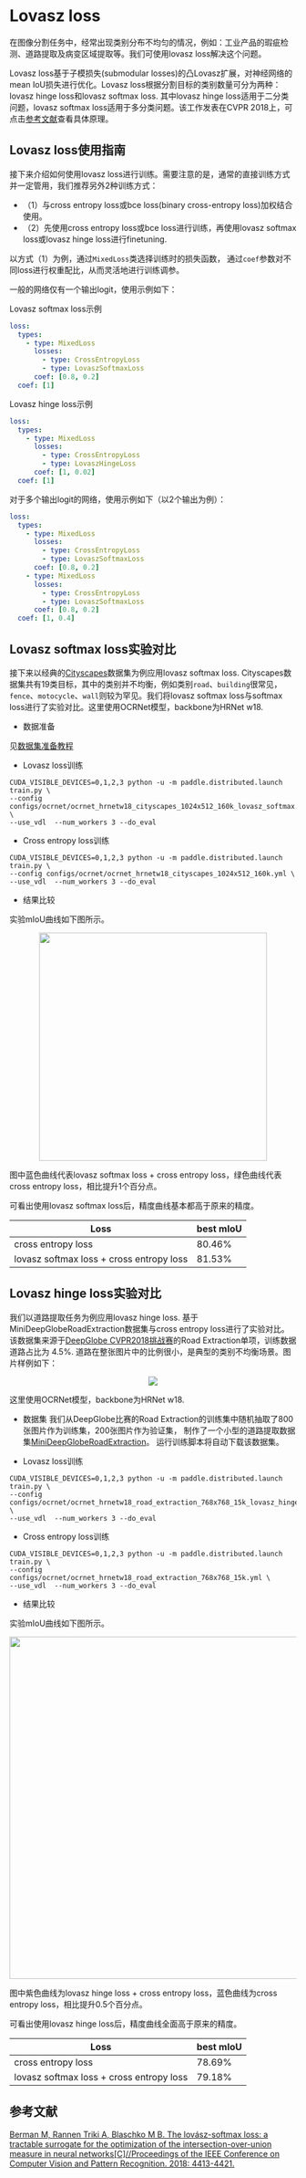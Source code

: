 # Lovasz loss
在图像分割任务中，经常出现类别分布不均匀的情况，例如：工业产品的瑕疵检测、道路提取及病变区域提取等。我们可使用lovasz loss解决这个问题。

Lovasz loss基于子模损失(submodular losses)的凸Lovasz扩展，对神经网络的mean IoU损失进行优化。Lovasz loss根据分割目标的类别数量可分为两种：lovasz hinge loss和lovasz softmax loss. 其中lovasz hinge loss适用于二分类问题，lovasz softmax loss适用于多分类问题。该工作发表在CVPR 2018上，可点击[参考文献](#参考文献)查看具体原理。


## Lovasz loss使用指南
接下来介绍如何使用lovasz loss进行训练。需要注意的是，通常的直接训练方式并一定管用，我们推荐另外2种训练方式：
- （1）与cross entropy loss或bce loss(binary cross-entropy loss)加权结合使用。
- （2）先使用cross entropy loss或bce loss进行训练，再使用lovasz softmax loss或lovasz hinge loss进行finetuning.

以方式（1）为例，通过`MixedLoss`类选择训练时的损失函数， 通过`coef`参数对不同loss进行权重配比，从而灵活地进行训练调参。

一般的网络仅有一个输出logit，使用示例如下：

Lovasz softmax loss示例
```yaml
loss:
  types:
    - type: MixedLoss
      losses:
        - type: CrossEntropyLoss
        - type: LovaszSoftmaxLoss
      coef: [0.8, 0.2]
  coef: [1]
```

Lovasz hinge loss示例
```yaml
loss:
  types:
    - type: MixedLoss
      losses:
        - type: CrossEntropyLoss
        - type: LovaszHingeLoss
      coef: [1, 0.02]
  coef: [1]
```

对于多个输出logit的网络，使用示例如下（以2个输出为例）：
```yaml
loss:
  types:
    - type: MixedLoss
      losses:
        - type: CrossEntropyLoss
        - type: LovaszSoftmaxLoss
      coef: [0.8, 0.2]
    - type: MixedLoss
      losses:
        - type: CrossEntropyLoss
        - type: LovaszSoftmaxLoss
      coef: [0.8, 0.2]
  coef: [1, 0.4]
  ```

## Lovasz softmax loss实验对比

接下来以经典的[Cityscapes](https://www.cityscapes-dataset.com/)数据集为例应用lovasz softmax loss. Cityscapes数据集共有19类目标，其中的类别并不均衡，例如类别`road`、`building`很常见，`fence`、`motocycle`、`wall`则较为罕见。我们将lovasz softmax loss与softmax loss进行了实验对比。这里使用OCRNet模型，backbone为HRNet w18.


* 数据准备

见[数据集准备教程](data_prepare.md)

* Lovasz loss训练
```shell
CUDA_VISIBLE_DEVICES=0,1,2,3 python -u -m paddle.distributed.launch train.py \
--config configs/ocrnet/ocrnet_hrnetw18_cityscapes_1024x512_160k_lovasz_softmax.yml \
--use_vdl  --num_workers 3 --do_eval
```

* Cross entropy loss训练
```shell
CUDA_VISIBLE_DEVICES=0,1,2,3 python -u -m paddle.distributed.launch train.py \
--config configs/ocrnet/ocrnet_hrnetw18_cityscapes_1024x512_160k.yml \
--use_vdl  --num_workers 3 --do_eval
```

* 结果比较

实验mIoU曲线如下图所示。
<p align="center">
  <img src="../images/Lovasz_Softmax_Evaluate_mIoU.png" height="400" /> <br />
 </p>



图中蓝色曲线代表lovasz softmax loss + cross entropy loss，绿色曲线代表cross entropy loss，相比提升1个百分点。

可看出使用lovasz softmax loss后，精度曲线基本都高于原来的精度。


|Loss|best mIoU|
|-|-|
|cross entropy loss|80.46%|
|lovasz softmax loss + cross entropy loss|81.53%|

## Lovasz hinge loss实验对比

我们以道路提取任务为例应用lovasz hinge loss.
基于MiniDeepGlobeRoadExtraction数据集与cross entropy loss进行了实验对比。
该数据集来源于[DeepGlobe CVPR2018挑战赛](http://deepglobe.org/)的Road Extraction单项，训练数据道路占比为 4.5%. 道路在整张图片中的比例很小，是典型的类别不均衡场景。图片样例如下：
<p align="center">
  <img src="../images/deepglobe.png" hspace='10'/> <br />
 </p>

这里使用OCRNet模型，backbone为HRNet w18.

* 数据集
我们从DeepGlobe比赛的Road Extraction的训练集中随机抽取了800张图片作为训练集，200张图片作为验证集，
制作了一个小型的道路提取数据集[MiniDeepGlobeRoadExtraction](https://paddleseg.bj.bcebos.com/dataset/MiniDeepGlobeRoadExtraction.zip)。
运行训练脚本将自动下载该数据集。

* Lovasz loss训练
```shell
CUDA_VISIBLE_DEVICES=0,1,2,3 python -u -m paddle.distributed.launch train.py \
--config configs/ocrnet/ocrnet_hrnetw18_road_extraction_768x768_15k_lovasz_hinge.yml \
--use_vdl  --num_workers 3 --do_eval
```

* Cross entropy loss训练
```shell
CUDA_VISIBLE_DEVICES=0,1,2,3 python -u -m paddle.distributed.launch train.py \
--config configs/ocrnet/ocrnet_hrnetw18_road_extraction_768x768_15k.yml \
--use_vdl  --num_workers 3 --do_eval
```

* 结果比较

实验mIoU曲线如下图所示。
<p align="center">
  <img src="../images/Lovasz_Hinge_Evaluate_mIoU.png" width="600" /> <br />
 </p>



图中紫色曲线为lovasz hinge loss + cross entropy loss，蓝色曲线为cross entropy loss，相比提升0.5个百分点。

可看出使用lovasz hinge loss后，精度曲线全面高于原来的精度。

|Loss|best mIoU|
|-|-|
|cross entropy loss|78.69%|
|lovasz softmax loss + cross entropy loss|79.18%|


## 参考文献
[Berman M, Rannen Triki A, Blaschko M B. The lovász-softmax loss: a tractable surrogate for the optimization of the intersection-over-union measure in neural networks[C]//Proceedings of the IEEE Conference on Computer Vision and Pattern Recognition. 2018: 4413-4421.](http://openaccess.thecvf.com/content_cvpr_2018/html/Berman_The_LovaSz-Softmax_Loss_CVPR_2018_paper.html)
